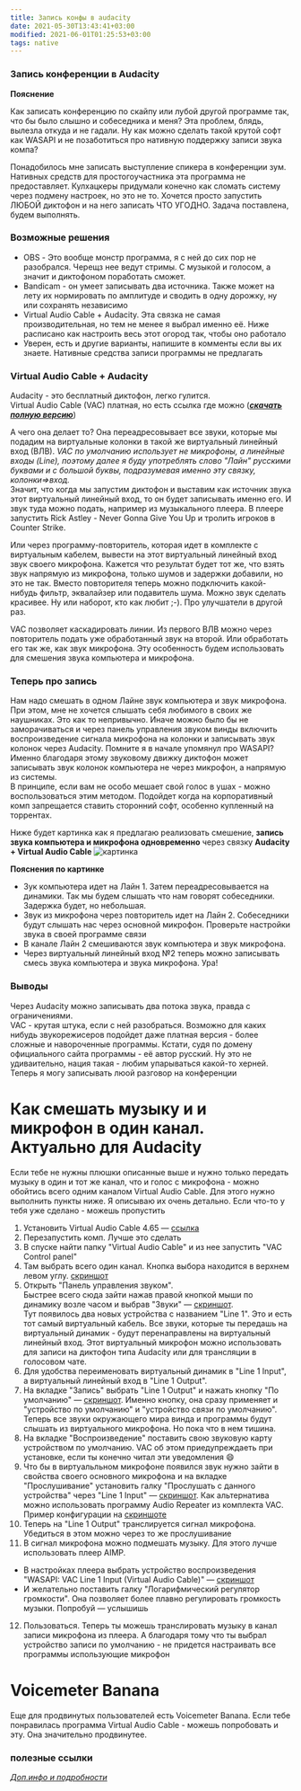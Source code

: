 ```yaml
---
title: Запись конфы в audacity
date: 2021-05-30T13:43:41+03:00
modified: 2021-06-01T01:25:53+03:00
tags: native
---
```


### **Запись конференции в Audacity**
**Пояснение**

Как записать конференцию по скайпу или лубой другой программе так, что бы было слышно и собеседника и меня? Эта проблем, блядь, вылезла откуда и не гадали. Ну как можно сделать такой крутой софт как WASAPI и не позаботиться про нативную поддержку записи звука компа?

Понадобилось мне записать выступление спикера в конференции зум. Нативных средств для простогоучастника эта программа не предоставляет. Кулхацкеры придумали конечно как сломать систему через подмену настроек, но это не то. Хочется просто запустить ЛЮБОЙ диктофон и на него записать ЧТО УГОДНО. Задача поставлена, будем выполнять.

### **Возможные решения**
* OBS - Это вообще монстр программа, я с ней до сих пор не разобрался. Черещз нее ведут стримы. С музыкой и голосом, а значит и диктофоном поработать сможет.
* Bandicam - он умеет записывать два источника. Также может на лету их нормировать по амплитуде и сводить в одну дорожку, ну или сохранять независимо
* Virtual Audio Cable + Audacity. Эта связка не самая производительная, но тем не менее я выбрал именно её. Ниже расписано как настроить весь этот огород так, чтобы оно работало
* Уверен, есть и другие варианты, напишите в комменты если вы их знаете. Нативные средства записи программы не предлагать 

### **Virtual Audio Cable + Audacity** 
Audacity - это бесплатный диктофон, легко гулится.  
Virtual Audio Cable (VAC) платная, но есть ссылка где можно ([_**скачать полную версию**_](https://youtu.be/dQw4w9WgXcQ))  

А чего она делает то? Она переадресовывает все звуки, которые мы подадим на виртуальные колонки в такой же виртуальный линейный вход (ВЛВ). *VAC по умолчанию использует не микрофоны, а линейные входы (Line), поэтому далее я буду употреблять слово "Лайн" русскими буквами и с большой буквы, подразумевая именно эту связку, колонки=>вход.*  
Значит, что когда мы запустим диктофон и выставим как источник звука этот виртуальный линейный вход, то он будет записывать именно его. И звук туда можно подать, например из музыкального плеера. В плеере запустить Rick Astley - Never Gonna Give You Up и тролить игроков в Counter Strike.

Или через программу-повторитель, которая идет в комплекте с виртуальным кабелем, вывести на этот виртуальный линейный вход звук своего микрофона. Кажется что результат будет тот же, что взять звук напрямую из микрофона, только шумов и задержки добавили, но это не так. Вместо повторителя теперь можно подключить какой-нибудь фильтр, эквалайзер или подавитель шума. Можно звук сделать красивее. Ну или наборот, кто как любит ;-). Про улучшатели в другой раз.  

VAC позволяет каскадировать линии. Из первого ВЛВ можно через повторитель подать уже обработанный звук на второй. Или обработать его так же, как звук микрофона. Эту особенность будем использовать для смешения звука компьютера и микрофона.

### **Теперь про запись**  
Нам надо смешать в одном Лайне звук компьютера и звук микрофона. При этом, мне не хочется слышать себя любимого в своих же наушниках. Это как то непривычно. Иначе можно было бы не заморачиваться и через панель управления звуком винды включить воспроизведение сигнала микрофона на колонки и записывать звук колонок через Audacity. Помните я в начале упомянул про WASAPI? Именно благодаря этому звуковому движку диктофон может записывать звук колонок компьютера не через микрофон, а напрямую из системы.  
В принципе, если вам не особо мешает свой голос в ушах - можно воспользоваться этим методом. Подойдет когда на корпоративный комп запрещается ставить сторонний софт, особенно купленный на торрентах.  

Ниже будет картинка как я предлагаю реализовать смешение, **запись звука компьютера и микрофона одновременно** через связку **Audacity + Virtual Audio Cable**
![картинка](https://user-images.githubusercontent.com/17731587/115925520-eb4b7d80-a489-11eb-94bd-3ce907904a2f.jpg)

**Пояснения по картинке**  
- Зук компьютера идет на Лайн 1. Затем переадресовывается на динамики. Так мы будем слышать что нам говорят собеседники. Задержка будет, но небольшая.
- Звук из микрофона через повторитель идет на Лайн 2. Собеседники будут слышать нас через основной микрофон. Проверьте настройки звука в своей программе связи
- В канале Лайн 2 смешиваются звук компьютера и звук микрофона. 
- Через виртуальный линейный вход №2 теперь можно записывать смесь звука компьютера и звука микрофона. Ура!

### **Выводы**
Через Audacity можно записывать два потока звука, правда с ограничениями.  
VAC - крутая штука, если с ней разобраться. Возможно для каких нибудь звукорежисеров подойдет даже платная версия - более сложные и навороченные программы. Кстати, судя по домену официального сайта программы - её автор русский. Ну это не удиваительно, нация такая - любим упарываться какой-то херней.  
Теперь я могу записывать люой разговор на конференции




# Как смешать музыку и и микрофон в один канал. Актуально для Audacity
Если тебе не нужны плюшки описанные выше и нужно только передать музыку в один и тот же канал, что и голос с микрофона - можно обойтись всего одним каналом Virtual Audio Cable.
Для этого нужно выполнить пункты ниже. Я описываю их очень детально. Если что-то у тебя уже сделано - можешь пропустить
1. Установить Virtual Audio Cable 4.65 — [ссылка](https://t.me/FeelSoftWin/193)
2. Перезапустить комп. Лучше это сделать
3. В спуске найти папку "Virtual Audio Cable" и из нее запустить "VAC Control panel"
4. Там выбрать всего один канал. Кнопка выбора находится в верхнем левом углу. [скриншот](https://user-images.githubusercontent.com/17731587/126036598-505e06e2-a2ea-45d3-8704-8227f9110193.png)
5. Открыть "Панель управления звуком".  
Быстрее всего сюда зайти нажав правой кнопкой мыши по динамику возле часом и выбрав "Звуки" — [скриншот](https://user-images.githubusercontent.com/17731587/126035953-e310b7b1-71b4-4bab-815a-736562ea8f46.png).  
Тут появилось два новых устройства с названием "Line 1". Это и есть тот самый виртуальный кабель. Все звуки, которые ты передашь на виртуальный динамик - будут перенаправлены на виртуальный линейный вход. Этот виртуальный микрофон можно использовать для записи на диктофон типа Audacity или для трансляции в голосовом чате.
6. Для удобства переименовать виртуальный динамик в "Line 1 Input", а виртуальный линейный вход в "Line 1 Output".  
7. На вкладке "Запись" выбрать "Line 1 Output" и нажать кнопку "По умолчанию" — [скриншот](https://user-images.githubusercontent.com/17731587/126036206-12f9c9cd-0d9c-4c65-acd5-242ede66d9bf.png). Именно кнопку, она сразу применяет и "устройство по умолчанию" и "устройство связи по умолчанию". Теперь все звуки окружающего мира винда и программы будут слышать из виртуального микрофона. Но пока что в нем тишина.
8. На вкладке "Воспроизведение" поставить свою звуковую карту устройством по умолчанию. VAC об этом приедупреждаеть при установке, если ты конечно читал эти уведомления 😄
9. Что бы в виртуальльном микрофоне появился звук нужно зайти в свойства своего основного микрофона и на вкладке "Прослушивание" установить галку "Прослушать с данного устройства" через "Line 1 Input" — [скриншот](https://user-images.githubusercontent.com/17731587/126035780-e9ce59e2-474b-4357-8134-30808287333b.png). Как альтернатива можно использовать программу Audio Repeater из комплекта VAC. Пример конфигурации на [скриншоте](https://user-images.githubusercontent.com/17731587/126037201-d6331c13-a9f5-40dd-8c4b-3042fceb7aca.png)
10. Теперь на "Line 1 Output" транслируется сигнал микрофона. Убедиться в этом можно через то же прослушивание
11. В сигнал микрофона можно подмешать музыку. Для этого лучше использовать плеер AIMP.
  - В настройках плеера выбрать устройство воспроизведения "WASAPI: VAC Line 1 Input (Virtual Audio Cable)" — [скриншот](https://user-images.githubusercontent.com/17731587/126036360-0783d687-4efc-429e-9d3f-44c9a08e891a.png)
  - И желательно поставить галку "Логарифмический регулятор громкости". Она позволяет более плавно регулировать громкость музыки. Попробуй — услышишь
12. Пользоваться. Теперь ты можешь транслировать музыку в канал записи микрофона из плеера. А благодаря тому что ты выбрал устройство записи по умолчанию - не придется настраивать все программы использующие микрофон

# Voicemeter Banana
Еще для продвинутых пользователей есть Voicemeter Banana. Если тебе понравилась программа Virtual Audio Cable - можешь попробовать и эту. Она значительно продвинутее. 


### полезные ссылки
_[Доп.инфо и подробности](https://idej.net/hardware/69-rasshirennaya-nastroyka-virtual-audio-cable.html)_



